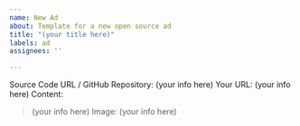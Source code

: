 ```yaml
---
name: New Ad
about: Template for a new open source ad
title: "(your title here)"
labels: ad
assignees: ''

---
```


<!-- fill out the following info to apply for an open source ad -->
Source Code URL / GitHub Repository: (your info here)
Your URL: (your info here)
Content:
> (your info here)
Image: (your info here)
